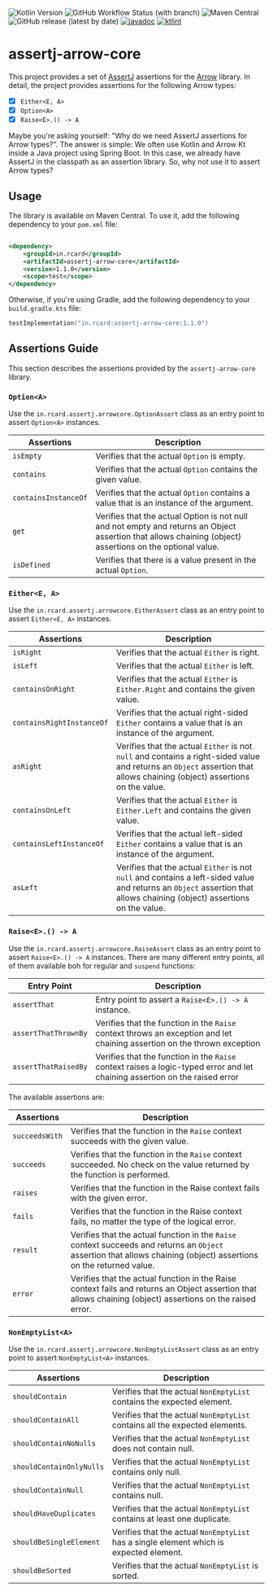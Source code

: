 ![Kotlin Version](https://img.shields.io/badge/Kotlin-2.0.0-blue?style=flat&logo=kotlin)
![GitHub Workflow Status (with branch)](https://img.shields.io/github/actions/workflow/status/rcardin/assertj-arrow-core/ci.yml?branch=main)
![Maven Central](https://img.shields.io/maven-central/v/in.rcard/assertj-arrow-core)
![GitHub release (latest by date)](https://img.shields.io/github/v/release/rcardin/assertj-arrow-core)
[![javadoc](https://javadoc.io/badge2/in.rcard/assertj-arrow-core/javadoc.svg)](https://javadoc.io/doc/in.rcard/assertj-arrow-core)
<a href="https://pinterest.github.io/ktlint/"><img src="https://img.shields.io/badge/code%20style-%E2%9D%A4-FF4081.svg" alt="ktlint"></a>

# assertj-arrow-core

This project provides a set of [AssertJ](https://assertj.github.io/doc/) assertions for
the [Arrow](https://arrow-kt.io/) library. In detail, the project provides assertions for the following Arrow types:

- [x] `Either<E, A>`
- [x] `Option<A>`
- [x] `Raise<E>.() -> A`

Maybe you're asking yourself: "Why do we need AssertJ assertions for Arrow types?". The answer is simple: We often use
Kotlin and Arrow Kt inside a Java project using Spring Boot. In this case, we already have AssertJ in the classpath as
an assertion library. So, why not use it to assert Arrow types?

## Usage

The library is available on Maven Central. To use it, add the following dependency to your `pom.xml` file:

```xml

<dependency>
    <groupId>in.rcard</groupId>
    <artifactId>assertj-arrow-core</artifactId>
    <version>1.1.0</version>
    <scope>test</scope>
</dependency>
```

Otherwise, if you're using Gradle, add the following dependency to your `build.gradle.kts` file:

```kotlin
testImplementation("in.rcard:assertj-arrow-core:1.1.0")
```

## Assertions Guide

This section describes the assertions provided by the `assertj-arrow-core` library.

### `Option<A>`

Use the `in.rcard.assertj.arrowcore.OptionAssert` class as an entry point to assert `Option<A>` instances.

| Assertions           | Description                                                                                                                                               |
|----------------------|-----------------------------------------------------------------------------------------------------------------------------------------------------------|
| `isEmpty`            | Verifies that the actual `Option` is empty.                                                                                                               |
| `contains`           | Verifies that the actual `Option` contains the given value.                                                                                               |
| `containsInstanceOf` | Verifies that the actual `Option` contains a value that is an instance of the argument.                                                                   |
| `get`                | Verifies that the actual Option is not null and not empty and returns an Object assertion that allows chaining (object) assertions on the optional value. |
| `isDefined`          | Verifies that there is a value present in the actual `Option`.                                                                                            |

### `Either<E, A>`

Use the `in.rcard.assertj.arrowcore.EitherAssert` class as an entry point to assert `Either<E, A>` instances.

| Assertions                | Description                                                                                                                                                               |
|---------------------------|---------------------------------------------------------------------------------------------------------------------------------------------------------------------------|
| `isRight`                 | Verifies that the actual `Either` is right.                                                                                                                               |
| `isLeft`                  | Verifies that the actual `Either` is left.                                                                                                                                |
| `containsOnRight`         | Verifies that the actual `Either` is `Either.Right` and contains the given value.                                                                                         |
| `containsRightInstanceOf` | Verifies that the actual right-sided `Either` contains a value that is an instance of the argument.                                                                       |
| `asRight`                 | Verifies that the actual `Either` is not `null` and contains a right-sided value and returns an `Object` assertion that allows chaining (object) assertions on the value. |
| `containsOnLeft`          | Verifies that the actual `Either` is `Either.Left` and contains the given value.                                                                                          |
| `containsLeftInstanceOf`  | Verifies that the actual left-sided `Either` contains a value that is an instance of the argument.                                                                        |
| `asLeft`                  | Verifies that the actual `Either` is not `null` and contains a left-sided value and returns an `Object` assertion that allows chaining (object) assertions on the value.  |

### `Raise<E>.() -> A`

Use the `in.rcard.assertj.arrowcore.RaiseAssert` class as an entry point to assert `Raise<E>.() -> A` instances. There
are many different entry points, all of them available boh for regular and `suspend` functions:

| Entry Point          | Description                                                                                                                 |
|----------------------|-----------------------------------------------------------------------------------------------------------------------------|
| `assertThat`         | Entry point to assert a `Raise<E>.() -> A` instance.                                                                        |
| `assertThatThrownBy` | Verifies that the function in the `Raise` context throws an exception and let chaining assertion on the thrown exception    |
| `assertThatRaisedBy` | Verifies that the function in the `Raise` context raises a logic-typed error and let chaining assertion on the raised error |

The available assertions are:

| Assertions     | Description                                                                                                                                                         |
|----------------|---------------------------------------------------------------------------------------------------------------------------------------------------------------------|
| `succeedsWith` | Verifies that the function in the `Raise` context succeeds with the given value.                                                                                    |
| `succeeds`     | Verifies that the function in the `Raise` context succeeded. No check on the value returned by the function is performed.                                           |
| `raises`       | Verifies that the function in the Raise context fails with the given error.                                                                                         |
| `fails`        | Verifies that the function in the Raise context fails, no matter the type of the logical error.                                                                     |
| `result`       | Verifies that the actual function in the `Raise` context succeeds and returns an `Object` assertion that allows chaining (object) assertions on the returned value. |
| `error`        | Verifies that the actual function in the Raise context fails and returns an Object assertion that allows chaining (object) assertions on the raised error.          |

### `NonEmptyList<A>`

Use the `in.rcard.assertj.arrowcore.NonEmptyListAssert` class as an entry point to assert `NonEmptyList<A>` instances.

| Assertions                        | Description                                                                                                                                                               |
|-----------------------------------|---------------------------------------------------------------------------------------------------------------------------------------------------------------------------|
| `shouldContain`                   | Verifies that the actual `NonEmptyList` contains the expected element.                                                                                                    |                           
| `shouldContainAll`                | Verifies that the actual `NonEmptyList` contains all the expected elements.                                                                                               |
| `shouldContainNoNulls`            | Verifies that the actual `NonEmptyList` does not contain null.                                                                                                            |
| `shouldContainOnlyNulls`          | Verifies that the actual `NonEmptyList` contains only null.                                                                                                               |
| `shouldContainNull`               | Verifies that the actual `NonEmptyList` contains null.                                                                                                                    |
| `shouldHaveDuplicates`            | Verifies that the actual `NonEmptyList` contains at least one duplicate.                                                                                                  |
| `shouldBeSingleElement`           | Verifies that the actual `NonEmptyList` has a single element which is expected element.                                                                                   |
| `shouldBeSorted`                  | Verifies that the actual `NonEmptyList` is sorted.                                                                                                                        |
